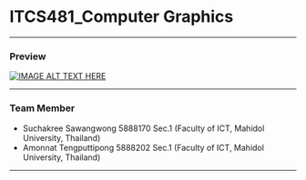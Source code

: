 # ITCS481_Computer Graphics
___________________________________________________________________
### Preview

[![IMAGE ALT TEXT HERE](https://img.youtube.com/vi/YOUTUBE_VIDEO_ID_HERE/0.jpg)](https://www.youtube.com/watch?v=YOUTUBE_VIDEO_ID_HERE)
___________________________________________________________________
### Team Member
- Suchakree Sawangwong	5888170	Sec.1   (Faculty of ICT, Mahidol University, Thailand)
- Amonnat Tengputtipong	5888202	Sec.1   (Faculty of ICT, Mahidol University, Thailand)
___________________________________________________________________
